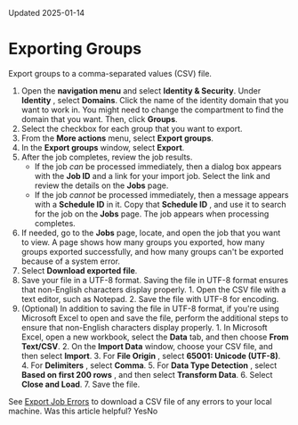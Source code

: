 Updated 2025-01-14
# Exporting Groups
Export groups to a comma-separated values (CSV) file.
  1. Open the **navigation menu** and select **Identity & Security**. Under **Identity** , select **Domains**. Click the name of the identity domain that you want to work in. You might need to change the compartment to find the domain that you want. Then, click **Groups**.
  2. Select the checkbox for each group that you want to export. 
  3. From the **More actions** menu, select **Export groups**.
  4. In the **Export groups** window, select **Export**.
  5. After the job completes, review the job results.
     * If the job _can_ be processed immediately, then a dialog box appears with the **Job ID** and a link for your import job. Select the link and review the details on the **Jobs** page.
     * If the job _cannot_ be processed immediately, then a message appears with a **Schedule ID** in it. Copy that **Schedule ID** , and use it to search for the job on the **Jobs** page. The job appears when processing completes.
  6. If needed, go to the **Jobs** page, locate, and open the job that you want to view.
A page shows how many groups you exported, how many groups exported successfully, and how many groups can't be exported because of a system error.
  7. Select **Download exported file**.
  8. Save your file in a UTF-8 format. Saving the file in UTF-8 format ensures that non-English characters display properly. 
    1. Open the CSV file with a text editor, such as Notepad. 
    2. Save the file with UTF-8 for encoding.
  9. (Optional) In addition to saving the file in UTF-8 format, if you're using Microsoft Excel to open and save the file, perform the additional steps to ensure that non-English characters display properly.
    1. In Microsoft Excel, open a new workbook, select the **Data** tab, and then choose **From Text/CSV**.
    2. On the **Import Data** window, choose your CSV file, and then select **Import**.
    3. For **File Origin** , select **65001: Unicode (UTF-8)**.
    4. For **Delimiters** , select **Comma**. 
    5. For **Data Type Detection** , select **Based on first 200 rows** , and then select **Transform Data**.
    6. Select **Close and Load**. 
    7. Save the file.

See [Export Job Errors](https://docs.oracle.com/en-us/iaas/Content/Identity/jobs/export-job-errors.htm#export-job-errors "Download a comma-separated value \(CSV\) file of job errors for an identity domain in IAM to a local machine so that you can review and correct them.") to download a CSV file of any errors to your local machine.
Was this article helpful?
YesNo

